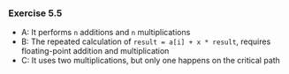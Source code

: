 ### Exercise 5.5
- A: It performs `n` additions and `n` multiplications
- B: The repeated calculation of `result = a[i] + x * result`, requires floating-point addition and multiplication
- C: It uses two multiplications, but only one happens on the critical path
